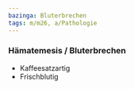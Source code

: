 ```yaml
---
bazinga: Bluterbrechen
tags: m/m26, a/Pathologie
---
```

### Hämatemesis / Bluterbrechen
- Kaffeesatzartig
- Frischblutig